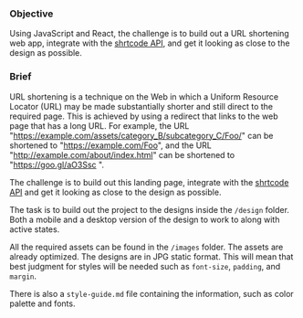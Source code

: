 ### Objective

Using JavaScript and React, the challenge is to build out a URL shortening web app, integrate with the [shrtcode API](https://app.shrtco.de/docs), and get it looking as close to the design as possible.

### Brief

URL shortening is a technique on the Web in which a Uniform Resource Locator (URL) may be made substantially shorter and still direct to the required page. This is achieved by using a redirect that links to the web page that has a long URL. For example, the URL "https://example.com/assets/category_B/subcategory_C/Foo/" can be shortened to "https://example.com/Foo", and the URL "http://example.com/about/index.html" can be shortened to "https://goo.gl/aO3Ssc ".

The challenge is to build out this landing page, integrate with the [shrtcode API](https://app.shrtco.de/docs) and get it looking as close to the design as possible.


The task is to build out the project to the designs inside the `/design` folder. Both a mobile and a desktop version of the design to work to along with active states.

All the required assets can be found in the `/images` folder. The assets are already optimized. The designs are in JPG static format. This will mean that best judgment for styles will be needed such as `font-size`, `padding`, and `margin`.

There is also a `style-guide.md` file containing the information, such as color palette and fonts.

